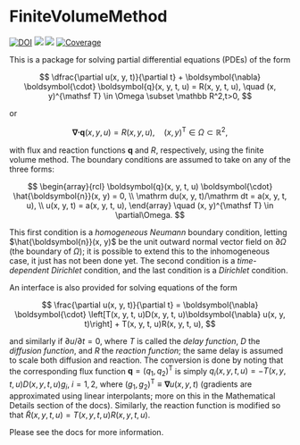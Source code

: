 # FiniteVolumeMethod

[![DOI](https://zenodo.org/badge/561533716.svg)](https://zenodo.org/badge/latestdoi/561533716)
[![](https://img.shields.io/badge/docs-dev-blue.svg)](https://DanielVandH.github.io/FiniteVolumeMethod.jl/dev)
[![](https://img.shields.io/badge/docs-stable-blue.svg)](https://DanielVandH.github.io/FiniteVolumeMethod.jl/stable)
[![Coverage](https://codecov.io/gh/DanielVandH/FiniteVolumeMethod.jl/branch/main/graph/badge.svg)](https://codecov.io/gh/DanielVandH/FiniteVolumeMethod.jl)

This is a package for solving partial differential equations (PDEs) of the form 

$$
\dfrac{\partial u(x, y, t)}{\partial t} + \boldsymbol{\nabla} \boldsymbol{\cdot} \boldsymbol{q}(x, y, t, u) = R(x, y, t, u), \quad (x, y)^{\mathsf T} \in \Omega \subset \mathbb R^2,t>0,
$$

or

$$
\boldsymbol{\nabla} \boldsymbol{\cdot} \boldsymbol{q}(x, y, u) = R(x, y, u), \quad (x, y)^{\mathsf T} \in \Omega \subset \mathbb R^2,
$$

with flux and reaction functions $\boldsymbol{q}$ and $R$, respectively, using the finite volume method. The boundary conditions are assumed to take on any of the three forms:

$$
\begin{array}{rcl}
\boldsymbol{q}(x, y, t, u) \boldsymbol{\cdot} \hat{\boldsymbol{n}}(x, y) = 0, \\
\mathrm du(x, y, t)/\mathrm dt = a(x, y, t, u), \\
u(x, y, t) = a(x, y, t, u),
\end{array} \quad (x, y)^{\mathsf T} \in \partial\Omega.
$$

This first condition is a *homogeneous Neumann* boundary condition, letting $\hat{\boldsymbol{n}}(x, y)$ be the unit outward normal vector field on $\partial\Omega$ (the boundary of $\Omega$); it is possible to extend this to the inhomogeneous case, it just has not been done yet. The second condition is a *time-dependent Dirichlet* condition, and the last condition is a *Dirichlet* condition. 

An interface is also provided for solving equations of the form

$$
\frac{\partial u(x, y, t)}{\partial t} = \boldsymbol{\nabla} \boldsymbol{\cdot} \left[T(x, y, t, u)D(x, y, t, u)\boldsymbol{\nabla} u(x, y, t)\right] + T(x, y, t, u)R(x, y, t, u),
$$

and similarly if $\partial u/\partial t = 0$, where $T$ is called the *delay function*, $D$ the *diffusion function*, and $R$ the *reaction function*; the same delay is assumed to scale both diffusion and reaction. The conversion is done by noting that the corresponding flux function $\boldsymbol{q} = (q_1, q_2)^{\mathsf T}$ is simply $q_i(x, y, t, u) = -T(x, y, t, u)D(x, y, t, u)g_i$, $i=1,2$, where $(g_1, g_2)^{\mathsf T} \equiv \boldsymbol{\nabla}u(x, y, t)$ (gradients are approximated using linear interpolants; more on this in the Mathematical Details section of the docs). Similarly, the reaction function is modified so that $\tilde{R}(x, y, t, u) = T(x, y, t, u)R(x, y, t, u)$.

Please see the docs for more information.
